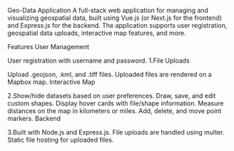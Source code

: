 

Geo-Data Application
A full-stack web application for managing and visualizing geospatial data, built using Vue.js (or Next.js for the frontend) and Express.js for the backend. The application supports user registration, geospatial data uploads, interactive map features, and more.

Features
User Management

User registration with username and password.
1.File Uploads

Upload .geojson, .kml, and .tiff files.
Uploaded files are rendered on a Mapbox map.
Interactive Map

2.Show/hide datasets based on user preferences.
Draw, save, and edit custom shapes.
Display hover cards with file/shape information.
Measure distances on the map in kilometers or miles.
Add, delete, and move point markers.
Backend

3.Built with Node.js and Express.js.
File uploads are handled using multer.
Static file hosting for uploaded files.
